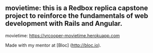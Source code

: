 ## movietime: this is a Redbox replica capstone project to reinforce the fundamentals of web development with Rails and Angular.

movietime: https://vrcooper-movietime.herokuapp.com

Made with my mentor at [Bloc] (http://bloc.io).